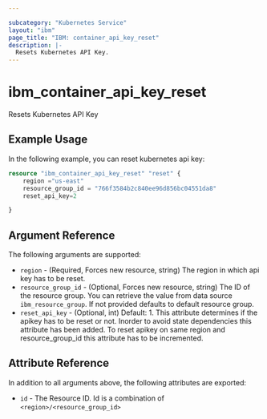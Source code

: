 ```yaml
---

subcategory: "Kubernetes Service"
layout: "ibm"
page_title: "IBM: container_api_key_reset"
description: |-
  Resets Kubernetes API Key.
---
```


# ibm\_container_api_key_reset

Resets Kubernetes API Key

## Example Usage

In the following example, you can reset kubernetes api key:

```terraform
resource "ibm_container_api_key_reset" "reset" {
    region ="us-east"
    resource_group_id = "766f3584b2c840ee96d856bc04551da8"
    reset_api_key=2

}

```

## Argument Reference

The following arguments are supported:

* `region` - (Required, Forces new resource, string) The region in which api key has to be reset.
* `resource_group_id` - (Optional, Forces new resource, string) The ID of the resource group.  You can retrieve the value from data source `ibm_resource_group`. If not provided defaults to default resource group.
* `reset_api_key` - (Optional, int) Default: 1. This attribute determines if the apikey has to be reset or not. Inorder to avoid state dependencies this attribute has been added. To reset apikey on same region and resource_group_id this attribute has to be incremented.

## Attribute Reference

In addition to all arguments above, the following attributes are exported:

* `id` - The Resource ID. Id is a combination of `<region>/<resource_group_id>`